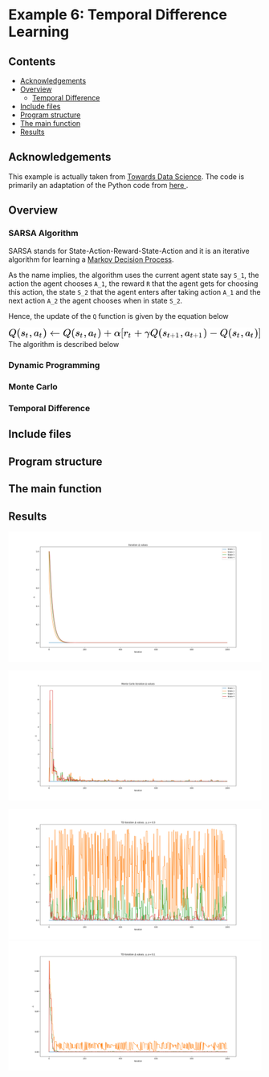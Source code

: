 # Example 6: Temporal Difference Learning

## Contents
* [Acknowledgements](#ackw)
* [Overview](#overview) 
	* [Temporal Difference](#temporal_difference)
* [Include files](#include_files)
* [Program structure](#prg_struct)
* [The main function](#m_func)
* [Results](#results)

## <a name="ackw"></a>  Acknowledgements

This example is actually taken from <a href="https://towardsdatascience.com/reinforcement-learning-rl-101-with-python-e1aa0d37d43b">Towards Data Science</a>.
The code is primarily an adaptation of the Python code from <a href="https://towardsdatascience.com/reinforcement-learning-rl-101-with-python-e1aa0d37d43b"> here </a>.

## <a name="overview"></a> Overview

### <a name="sarsa_algorithm"></a> SARSA Algorithm
SARSA stands for State-Action-Reward-State-Action and it is an iterative algorithm
for  learning a <a href="https://en.wikipedia.org/wiki/Markov_decision_process">Markov Decision Process</a>.

As the name implies, the algorithm uses the current agent state say ```S_1```,
the action the agent chooses ```A_1```, the reward ```R``` that the agent
gets for choosing this action, the state ```S_2``` that the agent enters after
taking action ```A_1``` and the next action ```A_2``` the agent chooses when in
state ```S_2```.

Hence, the update of the ```Q``` function is given by the equation below

<img src="sarsa_update.svg"
     alt="SARSA Update"
     style="float: left; margin-right: 10px;" />

The algorithm is described below


### <a name="dynamic_programming"></a> Dynamic Programming

### <a name="monte_carlo"></a> Monte Carlo

### <a name="temporal_difference"></a> Temporal Difference

## <a name="include_files"></a> Include files

## <a name="prg_struct"></a> Program structure

## <a name="m_func"></a> The main function

## <a name="results"></a> Results

![Policy Iteration Simulation](iteration_delta_values.png)

![Monte Carlo Simulation](monte_carlo_iteration_delta_values.png)

![Temporal Difference gamma = 0.5 alpha = 0.5](td_iteration_gamma_05_alpha_05.png)
![Temporal Difference gamma = 0.1 alpha = 0.1](td_iteration_gamma_01_alpha_01.png)




